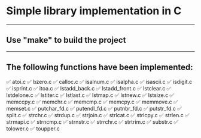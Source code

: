 # Simple library implementation in C
____
## Use "make" to build the project
____
## The following functions have been implemented:
:white_check_mark: atoi.c
:white_check_mark: bzero.c
:white_check_mark: calloc.c
:white_check_mark: isalnum.c
:white_check_mark: isalpha.c
:white_check_mark: isascii.c
:white_check_mark: isdigit.c
:white_check_mark: isprint.c
:white_check_mark: itoa.c
:white_check_mark: lstadd_back.c
:white_check_mark: lstadd_front.c
:white_check_mark: lstclear.c
:white_check_mark: lstdelone.c
:white_check_mark: lstiter.c
:white_check_mark: lstlast.c
:white_check_mark: lstmap.c
:white_check_mark: lstnew.c
:white_check_mark: lstsize.c
:white_check_mark: memccpy.c
:white_check_mark: memchr.c
:white_check_mark: memcmp.c
:white_check_mark: memcpy.c
:white_check_mark: memmove.c
:white_check_mark: memset.c
:white_check_mark: putchar_fd.c
:white_check_mark: putendl_fd.c
:white_check_mark: putnbr_fd.c
:white_check_mark: putstr_fd.c
:white_check_mark: split.c
:white_check_mark: strchr.c
:white_check_mark: strdup.c
:white_check_mark: strjoin.c
:white_check_mark: strlcat.c
:white_check_mark: strlcpy.c
:white_check_mark: strlen.c
:white_check_mark: strmapi.c
:white_check_mark: strncmp.c
:white_check_mark: strnstr.c
:white_check_mark: strrchr.c
:white_check_mark: strtrim.c
:white_check_mark: substr.c
:white_check_mark: tolower.c
:white_check_mark: toupper.c